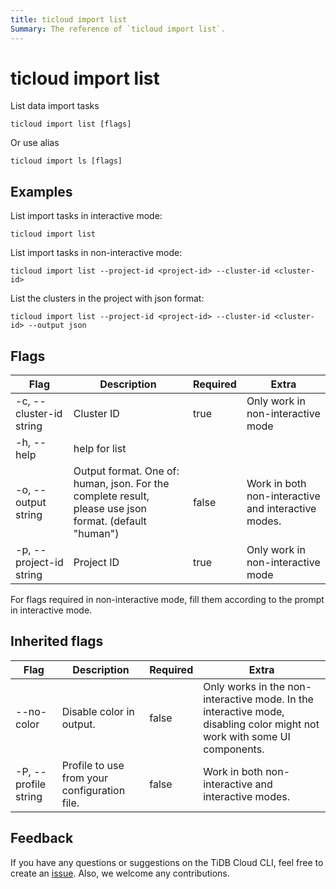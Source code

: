```yaml
---
title: ticloud import list
Summary: The reference of `ticloud import list`.
---
```


# ticloud import list

List data import tasks

```shell
ticloud import list [flags]
```

Or use alias

```shell
ticloud import ls [flags]
```

## Examples

List import tasks in interactive mode:

```shell
ticloud import list
```

List import tasks in non-interactive mode:

```shell
ticloud import list --project-id <project-id> --cluster-id <cluster-id>
```

List the clusters in the project with json format:

```shell 
ticloud import list --project-id <project-id> --cluster-id <cluster-id> --output json
```

## Flags

| Flag                    | Description                                                                                            | Required | Extra                                               |
|-------------------------|--------------------------------------------------------------------------------------------------------|----------|-----------------------------------------------------|
| -c, --cluster-id string | Cluster ID                                                                                             | true     | Only work in non-interactive mode                   |
| -h, --help              | help for list                                                                                          |          |                                                     |
| -o, --output string     | Output format. One of: human, json. For the complete result, please use json format. (default "human") | false    | Work in both non-interactive and interactive modes. |
| -p, --project-id string | Project ID                                                                                             | true     | Only work in non-interactive mode                   |

<Note> For flags required in non-interactive mode, fill them according to the prompt in interactive mode. </Note>

## Inherited flags

| Flag                 | Description                                  | Required | Extra                                                                                                                    |
|----------------------|----------------------------------------------|----------|--------------------------------------------------------------------------------------------------------------------------|
| --no-color           | Disable color in output.                     | false    | Only works in the non-interactive mode. In the interactive mode, disabling color might not work with some UI components. |
| -P, --profile string | Profile to use from your configuration file. | false    | Work in both non-interactive and interactive modes.                                                                      |

## Feedback

If you have any questions or suggestions on the TiDB Cloud CLI, feel free to create an [issue](https://github.com/tidbcloud/tidbcloud-cli/issues/new/choose). Also, we welcome any contributions.
